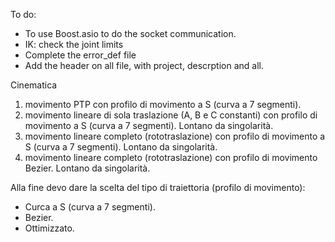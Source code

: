 To do:
- To use Boost.asio to do the socket communication.
- IK: check the joint limits
- Complete the error_def file
- Add the header on all file, with project, descrption and all.

Cinematica
1. movimento PTP con profilo di movimento a S (curva a 7 segmenti).
2. movimento lineare di sola traslazione (A, B e C constanti) con profilo di movimento a S (curva a 7 segmenti). Lontano da singolarità.
3. movimento lineare completo (rototraslazione) con profilo di movimento a S (curva a 7 segmenti). Lontano da singolarità.
4. movimento lineare completo (rototraslazione) con profilo di movimento Bezier. Lontano da singolarità.


Alla fine devo dare la scelta del tipo di traiettoria (profilo di movimento):
- Curca a S (curva a 7 segmenti).
- Bezier.
- Ottimizzato.